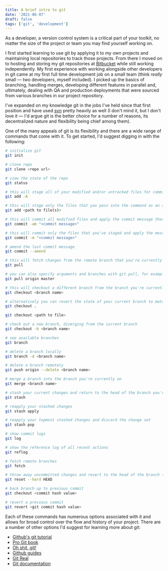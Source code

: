 ```yaml
---
title: A brief intro to git
date: '2021-06-07'
draft: false
tags: ['git', 'development']
---
```


As a developer, a version control system is a critical part of your toolkit, no matter the size of the project or team you may find yourself working on.<!-- excerpt -->

I first started learning to use git by applying it to my own projects and maintaining local repositories to track those projects. From there I moved on to hosting and storing my git repositories at [Bitbucket](https://bitbucket.org) while still working independently. My first experience with working alongside other developers in git came at my first full time development job on a small team (think _really_ small — two developers, myself included). I picked up the basics of branching, handling merges, developing different features in parallel and, ultimately, dealing with QA and production deployments that were sourced from various branches in our project repository.

I've expanded on my knowledge git in the jobs I've held since that first position and have used [svn](https://subversion.apache.org) pretty heavily as well (I don't mind it, but I don't love it — I'd argue git is the better choice for a number of reasons, its decentralized nature and flexibility being chief among them).

One of the many appeals of git is its flexibility and there are a wide range of commands that come with it. To get started, I'd suggest digging in with the following:

```bash
# initialize git
git init

# clone repo
git clone <repo url>

# view the state of the repo
git status

# this will stage all of your modified and/or untracked files for commit
git add -A

# this will stage only the files that you pass into the command as an argument, delimited by a space
git add <path to file(s)>

# this will commit all modified files and apply the commit message that follows it
git commit -am "<commit message>"

# this will commit only the files that you've staged and apply the message that follows it
git commit -m "<commit message>"

# amend the last commit message
git commit --amend

# this will fetch changes from the remote branch that you're currently on; this will require a merge if your local copy of the branch has diverged from the remote
git pull

# you can also specify arguments and branches with git pull, for example
git pull origin master

# this will checkout a different branch from the branch you're currently on
git checkout <branch name>

# alternatively you can revert the state of your current branch to match the head of that branch, or that of of an individual file
git checkout .

git checkout <path to file>

# check out a new branch, diverging from the current branch
git checkout -b <branch name>

# see available branches
git branch

# delete a branch locally
git branch -d <branch name>

# delete a branch remotely
git push origin --delete <branch name>

# merge a branch into the branch you're currently on
git merge <branch name>

# stash your current changes and return to the head of the branch you're on
git stash

# reapply your stashed changes
git stash apply

# reapply your topmost stashed changes and discard the change set
git stash pop

# show commit logs
git log

# show the reference log of all recent actions
git reflog

# fetch remote branches
git fetch

# throw away uncommitted changes and revert to the head of the branch (destructive command)
git reset --hard HEAD

# back branch up to previous commit
git checkout <commit hash value>

# revert a previous commit
git revert <git commit hash value>
```

Each of these commands has numerous options associated with it and allows for broad control over the flow and history of your project. There are a number of other options I'd suggest for learning more about git:

-   [Github's git tutorial](https://try.github.io)
-   [Pro Git book](https://git-scm.com/book)
-   [Oh shit, git!](http://ohshitgit.com/)
-   [Github guides](https://guides.github.com)
-   [Git Real](https://courses.codeschool.com/courses/git-real)
-   [Git documentation](https://git-scm.com/documentation)
